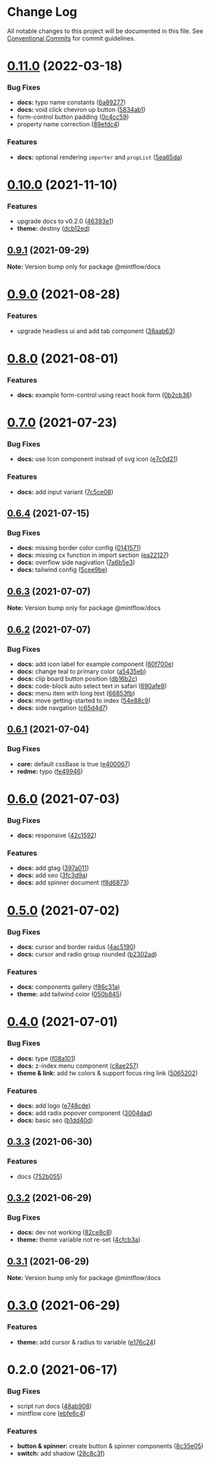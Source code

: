 # Change Log

All notable changes to this project will be documented in this file.
See [Conventional Commits](https://conventionalcommits.org) for commit guidelines.

# [0.11.0](https://github.com/vechai/mintflow/compare/@mintflow/docs@0.10.0...@mintflow/docs@0.11.0) (2022-03-18)


### Bug Fixes

* **docs:** typo name constants ([6a89277](https://github.com/vechai/mintflow/commit/6a89277ba7587700980f4caaa640d6972349e06f))
* **docs:** void click chevron up button ([5834ab1](https://github.com/vechai/mintflow/commit/5834ab122f2b2171b2cb33b63549976a205f9987))
* form-control button padding ([0c4cc59](https://github.com/vechai/mintflow/commit/0c4cc595045740bef614f5631d9a320b9f9ef8d5))
* property name correction ([89efdc4](https://github.com/vechai/mintflow/commit/89efdc48b13ab928e2ceaa1ad0dd57f8ae1ea72e))


### Features

* **docs:** optional rendering `importer` and `propList` ([5ea65da](https://github.com/vechai/mintflow/commit/5ea65dac6cbd9e5144aaa81030873f28ba82b472))





# [0.10.0](https://github.com/vechai/mintflow/compare/@mintflow/docs@0.9.1...@mintflow/docs@0.10.0) (2021-11-10)


### Features

* upgrade docs to v0.2.0 ([46393e1](https://github.com/vechai/mintflow/commit/46393e1c7a91b9562b89fe49680f3c3698fb37b9))
* **theme:** destiny ([dcb12ed](https://github.com/vechai/mintflow/commit/dcb12ed6082c9dce591bfbb598d9121ef3ab0821))





## [0.9.1](https://github.com/vechai/mintflow/compare/@mintflow/docs@0.9.0...@mintflow/docs@0.9.1) (2021-09-29)

**Note:** Version bump only for package @mintflow/docs





# [0.9.0](https://github.com/vechai/mintflow/compare/@mintflow/docs@0.8.0...@mintflow/docs@0.9.0) (2021-08-28)


### Features

* upgrade headless ui and add tab component ([38aab63](https://github.com/vechai/mintflow/commit/38aab6312005938f674c0026d0992c57034b2bfc))





# [0.8.0](https://github.com/vechai/mintflow/compare/@mintflow/docs@0.7.0...@mintflow/docs@0.8.0) (2021-08-01)


### Features

* **docs:** example form-control using react hook form ([0b2cb36](https://github.com/vechai/mintflow/commit/0b2cb367f4ce39f2e33dc1b26d5e234e9e1e76cd))





# [0.7.0](https://github.com/vechai/mintflow/compare/@mintflow/docs@0.6.4...@mintflow/docs@0.7.0) (2021-07-23)


### Bug Fixes

* **docs:** use Icon component instead of svg icon ([e7c0d21](https://github.com/vechai/mintflow/commit/e7c0d21d2999338a4e621bdd7d0e80e2ca7ab725))


### Features

* **docs:** add input variant ([7c5ce08](https://github.com/vechai/mintflow/commit/7c5ce08a83c2df3b30f0322a4fd2505b1e704b7e))





## [0.6.4](https://github.com/vechai/mintflow/compare/@mintflow/docs@0.6.3...@mintflow/docs@0.6.4) (2021-07-15)


### Bug Fixes

* **docs:** missing border color config ([0141571](https://github.com/vechai/mintflow/commit/0141571d396c0a7a422263b979a74e7e8555676e))
* **docs:** missing cx function in import section ([ea22127](https://github.com/vechai/mintflow/commit/ea221279328e0f96fbeefb908a772bf09dfb0140))
* **docs:** overflow side nagivation ([7a6b5e3](https://github.com/vechai/mintflow/commit/7a6b5e3f6021c6140cea10eba3b489ba224045ba))
* **docs:** tailwind config ([5cee9be](https://github.com/vechai/mintflow/commit/5cee9be973ee373f6ac0b88e2a000431bd26b735))





## [0.6.3](https://github.com/vechai/mintflow/compare/@mintflow/docs@0.6.2...@mintflow/docs@0.6.3) (2021-07-07)

**Note:** Version bump only for package @mintflow/docs





## [0.6.2](https://github.com/vechai/mintflow/compare/@mintflow/docs@0.6.1...@mintflow/docs@0.6.2) (2021-07-07)


### Bug Fixes

* **docs:** add icon label for example component ([60f700e](https://github.com/vechai/mintflow/commit/60f700e93082d491ef8aacd7ca0159288db84ad8))
* **docs:** change teal to primary color ([a5435eb](https://github.com/vechai/mintflow/commit/a5435ebe05c8e91e9edfff68c6c93e83f1d27f05))
* **docs:** clip board button position ([db16b2c](https://github.com/vechai/mintflow/commit/db16b2c05162558f2f4910180cdb9d4589de9b9f))
* **docs:** code-block auto select text in safari ([690afe9](https://github.com/vechai/mintflow/commit/690afe9f4aef8f664360741d5011d8255d171e32))
* **docs:** menu item with long text ([66853fb](https://github.com/vechai/mintflow/commit/66853fb2814a116ca1295499254ce320b6d8a1bd))
* **docs:** move getting-started to index ([54e88c9](https://github.com/vechai/mintflow/commit/54e88c992c2c171aafcd2bedf04ee1acb42ff732))
* **docs:** side navgation ([c65d4d7](https://github.com/vechai/mintflow/commit/c65d4d74519bbd96428a7e85292ab373f309d09b))





## [0.6.1](https://github.com/vechai/mintflow/compare/@mintflow/docs@0.6.0...@mintflow/docs@0.6.1) (2021-07-04)


### Bug Fixes

* **core:** default cssBase is true ([e400067](https://github.com/vechai/mintflow/commit/e40006768edbcd6a83dab977a937efe35cae05a9))
* **redme:** typo ([fe49946](https://github.com/vechai/mintflow/commit/fe49946f340c9fa5d916eb33192d78ecfbd44c07))





# [0.6.0](https://github.com/vechai/mintflow/compare/@mintflow/docs@0.5.0...@mintflow/docs@0.6.0) (2021-07-03)


### Bug Fixes

* **docs:** responsive ([42c1592](https://github.com/vechai/mintflow/commit/42c1592df6b0cf45c55d18885b6a9f22d50c722f))


### Features

* **docs:** add gtag ([397a011](https://github.com/vechai/mintflow/commit/397a011c2fc32bb147cf4e813a6cb21d6bc16525))
* **docs:** add seo ([3fc3d9a](https://github.com/vechai/mintflow/commit/3fc3d9aa8786b08c0138091276dc3c15c9e877ba))
* **docs:** add spinner document ([f8d6873](https://github.com/vechai/mintflow/commit/f8d68739d32e854737d86f166a1ea7c3913367ae))





# [0.5.0](https://github.com/vechai/mintflow/compare/@mintflow/docs@0.4.0...@mintflow/docs@0.5.0) (2021-07-02)


### Bug Fixes

* **docs:** cursor and border raidus ([4ac5190](https://github.com/vechai/mintflow/commit/4ac5190ed830c92e2feea28aa0e4b536eea1cec6))
* **docs:** cursor and radio group rounded ([b2302ad](https://github.com/vechai/mintflow/commit/b2302ad2c2ea77d03df4f93d8a235a66c52f9fe2))


### Features

* **docs:** components gallery ([f86c31a](https://github.com/vechai/mintflow/commit/f86c31ab0c2e0b8be952748d0eb4d51d5049c02e))
* **theme:** add tailwind color ([050b845](https://github.com/vechai/mintflow/commit/050b845bf6dc4d5c999d212ce69378e389a49a74))





# [0.4.0](https://github.com/vechai/mintflow/compare/@mintflow/docs@0.3.3...@mintflow/docs@0.4.0) (2021-07-01)


### Bug Fixes

* **docs:** type ([f08a101](https://github.com/vechai/mintflow/commit/f08a1013d91b4b0cba40161f3af3800888097a3a))
* **docs:** z-index menu component ([c8ae257](https://github.com/vechai/mintflow/commit/c8ae257479c302d00e0fa7376684003c00dba30e))
* **theme & link:** add tw colors & support focus ring link ([5065202](https://github.com/vechai/mintflow/commit/5065202c07616ad1b69e0b07f9391e395e55f409))


### Features

* **docs:** add logo ([e748cde](https://github.com/vechai/mintflow/commit/e748cdea8c076add396f43a61c2b2f20dda73745))
* **docs:** add radix popover component ([3004dad](https://github.com/vechai/mintflow/commit/3004dad509cbf3519817f97fdb76b7843242c3b1))
* **docs:** basic seo ([b1dd40d](https://github.com/vechai/mintflow/commit/b1dd40d1d58228d6ccc3e433404f0616429fd269))





## [0.3.3](https://github.com/vechai/mintflow/compare/@mintflow/docs@0.3.2...@mintflow/docs@0.3.3) (2021-06-30)


### Features

* docs ([752b055](https://github.com/vechai/mintflow/commit/752b055c0041b8762630cd0b5eef695fcad6a887))





## [0.3.2](https://github.com/vechai/mintflow/compare/@mintflow/docs@0.3.1...@mintflow/docs@0.3.2) (2021-06-29)


### Bug Fixes

* **docs:** dev not working ([82ce8c8](https://github.com/vechai/mintflow/commit/82ce8c8f5253a44d1a936491f1c62d7375d9e2da))
* **theme:** theme variable not re-set ([4cfcb3a](https://github.com/vechai/mintflow/commit/4cfcb3ab9c674f958af6b272a9390b750b0564b1))





## [0.3.1](https://github.com/vechai/mintflow/compare/@mintflow/docs@0.3.0...@mintflow/docs@0.3.1) (2021-06-29)

**Note:** Version bump only for package @mintflow/docs





# [0.3.0](https://github.com/vechai/mintflow/compare/@mintflow/docs@0.2.0...@mintflow/docs@0.3.0) (2021-06-29)


### Features

* **theme:** add cursor & radius to variable ([e176c24](https://github.com/vechai/mintflow/commit/e176c24def39299f62b6352183c174d1f3a1bc69))





# 0.2.0 (2021-06-17)


### Bug Fixes

* script run docs ([48ab908](https://github.com/vechai/mintflow/commit/48ab9080c88d398903815e7fbe172ad87f68d35a))
* mintflow core ([ebfe6c4](https://github.com/vechai/mintflow/commit/ebfe6c4e85354ceb73d38fa0c1768c2e678f257d))


### Features

* **button & spinner:** create button & spinner components ([8c35e05](https://github.com/vechai/mintflow/commit/8c35e05965c805e696b81c81bcd49ad36042d04c))
* **switch:** add shadow ([28c8c3f](https://github.com/vechai/mintflow/commit/28c8c3f8121476ba9e8582dc107a02aabce6869b))
